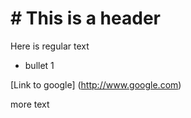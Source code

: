 # # This is a header

Here is regular text

* bullet 1 


[Link to google]  (http://www.google.com)

more text
